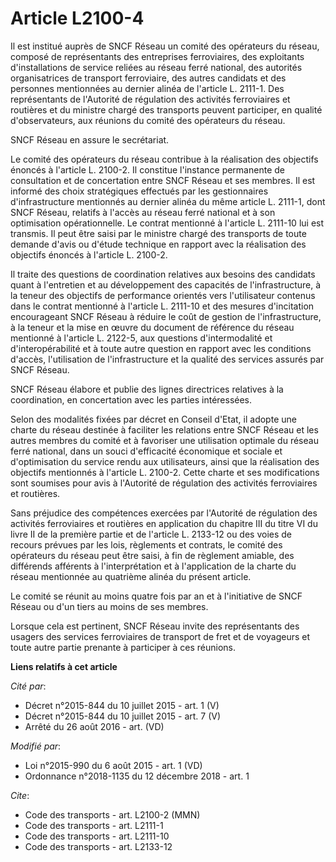 # Article L2100-4

Il est institué auprès de SNCF Réseau un comité des opérateurs du réseau, composé de représentants des entreprises
ferroviaires, des exploitants d'installations de service reliées au réseau ferré national, des autorités organisatrices de
transport ferroviaire, des autres candidats et des personnes mentionnées au dernier alinéa de l'article L. 2111-1. Des
représentants de l'Autorité de régulation des activités ferroviaires et routières et du ministre chargé des transports
peuvent participer, en qualité d'observateurs, aux réunions du comité des opérateurs du réseau.

SNCF Réseau en assure le secrétariat.

Le comité des opérateurs du réseau contribue à la réalisation des objectifs énoncés à l'article L. 2100-2. Il constitue
l'instance permanente de consultation et de concertation entre SNCF Réseau et ses membres. Il est informé des choix
stratégiques effectués par les gestionnaires d'infrastructure mentionnés au dernier alinéa du même article L. 2111-1, dont
SNCF Réseau, relatifs à l'accès au réseau ferré national et à son optimisation opérationnelle. Le contrat mentionné à
l'article L. 2111-10 lui est transmis. Il peut être saisi par le ministre chargé des transports de toute demande d'avis ou
d'étude technique en rapport avec la réalisation des objectifs énoncés à l'article L. 2100-2.

Il traite des questions de coordination relatives aux besoins des candidats quant à l'entretien et au développement des
capacités de l'infrastructure, à la teneur des objectifs de performance orientés vers l'utilisateur contenus dans le contrat
mentionné à l'article L. 2111-10 et des mesures d'incitation encourageant SNCF Réseau à réduire le coût de gestion de
l'infrastructure, à la teneur et la mise en œuvre du document de référence du réseau mentionné à l'article L. 2122-5, aux
questions d'intermodalité et d'interopérabilité et à toute autre question en rapport avec les conditions d'accès,
l'utilisation de l'infrastructure et la qualité des services assurés par SNCF Réseau.

SNCF Réseau élabore et publie des lignes directrices relatives à la coordination, en concertation avec les parties
intéressées.

Selon des modalités fixées par décret en Conseil d'Etat, il adopte une charte du réseau destinée à faciliter les relations
entre SNCF Réseau et les autres membres du comité et à favoriser une utilisation optimale du réseau ferré national, dans un
souci d'efficacité économique et sociale et d'optimisation du service rendu aux utilisateurs, ainsi que la réalisation des
objectifs mentionnés à l'article L. 2100-2. Cette charte et ses modifications sont soumises pour avis à l'Autorité de
régulation des activités ferroviaires et routières.

Sans préjudice des compétences exercées par l'Autorité de régulation des activités ferroviaires et routières en application
du chapitre III du titre VI du livre II de la première partie et de l'article L. 2133-12 ou des voies de recours prévues par
les lois, règlements et contrats, le comité des opérateurs du réseau peut être saisi, à fin de règlement amiable, des
différends afférents à l'interprétation et à l'application de la charte du réseau mentionnée au quatrième alinéa du présent
article.

Le comité se réunit au moins quatre fois par an et à l'initiative de SNCF Réseau ou d'un tiers au moins de ses membres.

Lorsque cela est pertinent, SNCF Réseau invite des représentants des usagers des services ferroviaires de transport de fret
et de voyageurs et toute autre partie prenante à participer à ces réunions.

**Liens relatifs à cet article**

_Cité par_:

  - Décret n°2015-844 du 10 juillet 2015 - art. 1 (V)
  - Décret n°2015-844 du 10 juillet 2015 - art. 7 (V)
  - Arrêté du 26 août 2016 - art. (VD)

_Modifié par_:

  - Loi n°2015-990 du 6 août 2015 - art. 1 (VD)
  - Ordonnance n°2018-1135 du 12 décembre 2018 - art. 1

_Cite_:

  - Code des transports - art. L2100-2 (MMN)
  - Code des transports - art. L2111-1
  - Code des transports - art. L2111-10
  - Code des transports - art. L2133-12
